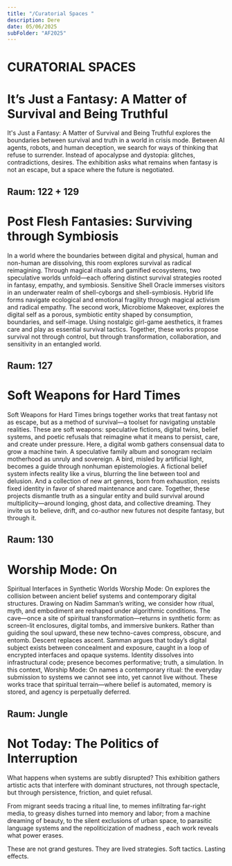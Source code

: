 ```yaml
---
title: "/Curatorial Spaces "
description: Dere
date: 05/06/2025
subFolder: "AF2025"
---
```


# CURATORIAL SPACES

# It’s Just a Fantasy: A Matter of Survival and Being Truthful

It's Just a Fantasy: A Matter of Survival and Being Truthful explores the boundaries between survival and truth in a world in crisis mode. Between AI agents, robots, and human deception, we search for ways of thinking that refuse to surrender. Instead of apocalypse and dystopia: glitches, contradictions, desires. The exhibition asks what remains when fantasy is not an escape, but a space where the future is negotiated.

## Raum: 122 + 129
# Post Flesh Fantasies: Surviving through Symbiosis 
In a world where the boundaries between digital and physical, human and non-human are dissolving, this room explores survival as radical reimagining. Through magical rituals and gamified ecosystems, two speculative worlds unfold—each offering distinct survival strategies rooted in fantasy, empathy, and symbiosis.
Sensitive Shell Oracle immerses visitors in an underwater realm of shell-cyborgs and shell-symbiosis. Hybrid life forms navigate ecological and emotional fragility through magical activism and radical empathy.
The second work, Microbiome Makeover, explores the digital self as a porous, symbiotic entity shaped by consumption, boundaries, and self-image. Using nostalgic girl-game aesthetics, it frames care and play as essential survival tactics.
Together, these works propose survival not through control, but through transformation, collaboration, and sensitivity in an entangled world.

## Raum: 127
# Soft Weapons for Hard Times
Soft Weapons for Hard Times brings together works that treat fantasy not as escape, but as a method of survival—a toolset for navigating unstable realities. These are soft weapons: speculative fictions, digital twins, belief systems, and poetic refusals that reimagine what it means to persist, care, and create under pressure.
Here, a digital womb gathers consensual data to grow a machine twin. A speculative family album and sonogram reclaim motherhood as unruly and sovereign. A bird, misled by artificial light, becomes a guide through nonhuman epistemologies. A fictional belief system infects reality like a virus, blurring the line between tool and delusion. And a collection of new art genres, born from exhaustion, resists fixed identity in favor of shared maintenance and care.
Together, these projects dismantle truth as a singular entity and build survival around multiplicity—around longing, ghost data, and collective dreaming. They invite us to believe, drift, and co-author new futures not despite fantasy, but through it.

## Raum: 130
# Worship Mode: On 
Spiritual Interfaces in Synthetic Worlds 
Worship Mode: On explores the collision between ancient belief systems and contemporary digital structures. Drawing on Nadim Samman’s writing, we consider how ritual, myth, and embodiment are reshaped under algorithmic conditions.
The cave—once a site of spiritual transformation—returns in synthetic form: as screen-lit enclosures, digital tombs, and immersive bunkers. Rather than guiding the soul upward, these new techno-caves compress, obscure, and entomb. Descent replaces ascent.
Samman argues that today’s digital subject exists between concealment and exposure, caught in a loop of encrypted interfaces and opaque systems. Identity dissolves into infrastructural code; presence becomes performative; truth, a simulation.
In this context, Worship Mode: On names a contemporary ritual: the everyday submission to systems we cannot see into, yet cannot live without. These works trace that spiritual terrain—where belief is automated, memory is stored, and agency is perpetually deferred.

## Raum: Jungle
# Not Today: The Politics of Interruption

What happens when systems are subtly disrupted?
This exhibition gathers artistic acts that interfere with dominant structures, not through spectacle, but through persistence, friction, and quiet refusal.

From migrant seeds tracing a ritual line, to memes infiltrating far-right media, to greasy dishes turned into memory and labor; from a machine dreaming of beauty, to the silent exclusions of urban space, to parasitic language systems and the repoliticization of madness , each work reveals what power erases.

These are not grand gestures.
They are lived strategies.
Soft tactics. Lasting effects.
